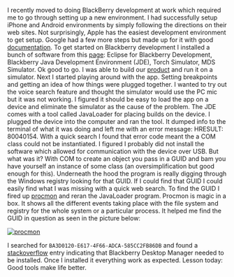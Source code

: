 I recently moved to doing BlackBerry development at work which required me to go through setting up a new environment. I had successfully setup iPhone and Android environments by simply following the directions on their web sites. Not surprisingly, Apple has the easiest development environment to get setup. Google had a few more steps but made up for it with good [documentation](http://developer.android.com/sdk/index.html). To get started on Blackberry development I installed a bunch of software from this [page](http://us.blackberry.com/developers/javaappdev/devtools.jsp): Eclipse for Blackberry Development, Blackberry Java Development Environment (JDE), Torch Simulator, MDS Simulator. Ok good to go. I was able to build our [product](http://appworld.blackberry.com/webstore/content/9656?lang=en) and run it on a simulator.  Next I started playing around with the app. Setting breakpoints and getting an idea of how things were plugged together. I wanted to try out the voice search feature and thought the simulator would use the PC mic but it was not working. I figured it should be easy to load the app on a device and eliminate the simulator as the cause of the problem. The JDE comes with a tool called JavaLoader for placing builds on the device. I plugged the device into the computer and ran the tool. It dumped info to the terminal of what it was doing and left me with an error message: HRESULT: 80040154. With a quick search I found that error code meant the a COM class could not be instantiated. I figured I probably did not install the software which allowed for communication with the device over USB. But what was it?   With COM to create an object you pass in a GUID and bam you have yourself an instance of some class (an oversimplification but good enough for this). Underneath the hood the program is really digging through the Windows registry looking for that GUID. If I could find that GUID I could easily find what I was missing with a quick web search.   To find the GUID I fired up [procmon](http://technet.microsoft.com/en-us/sysinternals/bb896645.aspx) and reran the JavaLoader program. Procmon is magic in a box. It shows all the different events taking place with the file system and registry for the whole system or a particular process. It helped me find the GUID in question as seen in the picture below:

[![procmon]({{image_path}}procmon.png)]({{image_path}}procmon.png)

I searched for `BA3D0120-E617-4F66-ADCA-585CC2FB86DB` and found a [stackoverflow](http://stackoverflow.com/questions/1585314/where-can-i-find-a-list-of-well-known-com-object-guids) entry indicating that Blackberry Desktop Manager needed to be installed. Once I installed it everything work as expected.  Lesson today: Good tools make life better.

